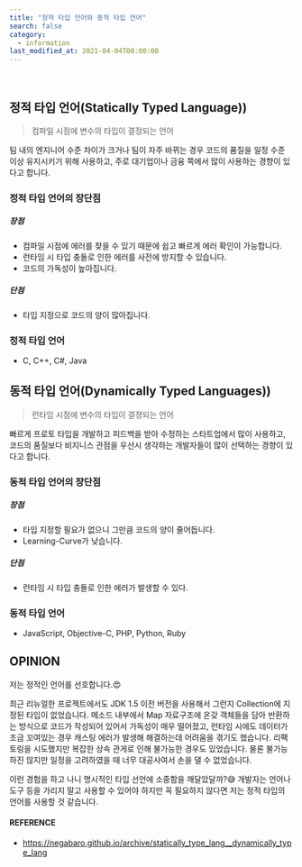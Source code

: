 ```yaml
---
title: "정적 타입 언어와 동적 타입 언어"
search: false
category:
  - information
last_modified_at: 2021-04-04T00:00:00
---
```


<br>

## 정적 타입 언어(Statically Typed Language))

> 컴파일 시점에 변수의 타입이 결정되는 언어

팀 내의 엔지니어 수준 차이가 크거나 팀이 자주 바뀌는 경우 코드의 품질을 일정 수준 이상 유지시키기 위해 사용하고, 
주로 대기업이나 금융 쪽에서 많이 사용하는 경향이 있다고 합니다.

### 정적 타입 언어의 장단점
##### 장점
- 컴파일 시점에 에러를 찾을 수 있기 때문에 쉽고 빠르게 에러 확인이 가능합니다.
- 런타임 시 타입 충돌로 인한 에러를 사전에 방지할 수 있습니다. 
- 코드의 가독성이 높아집니다.

##### 단점
- 타입 지정으로 코드의 양이 많아집니다.

### 정적 타입 언어
- C, C++, C#, Java

## 동적 타입 언어(Dynamically Typed Languages))

> 런타임 시점에 변수의 타입이 결졍되는 언어

빠르게 프로토 타입을 개발하고 피드백을 받아 수정하는 스타트업에서 많이 사용하고, 
코드의 품질보다 비지니스 관점을 우선시 생각하는 개발자들이 많이 선택하는 경향이 있다고 합니다.

### 동적 타입 언어의 장단점
##### 장점
- 타입 지정할 필요가 없으니 그만큼 코드의 양이 줄어듭니다.
- Learning-Curve가 낮습니다.

##### 단점
- 런타임 시 타입 충돌로 인한 에러가 발생할 수 있다. 

### 동적 타입 언어
- JavaScript, Objective-C, PHP, Python, Ruby

## OPINION
저는 정적인 언어를 선호합니다.😍 

최근 리뉴얼한 프로젝트에서도 JDK 1.5 이전 버전을 사용해서 그런지 Collection에 지정된 타입이 없었습니다. 
메소드 내부에서 Map 자료구조에 온갖 객체들을 담아 반환하는 방식으로 코드가 작성되어 있어서 가독성이 매우 떨어졌고, 
런타임 시에도 데이터가 조금 꼬여있는 경우 캐스팅 에러가 발생해 해결하는데 어려움을 겪기도 했습니다. 
리팩토링을 시도했지만 복잡한 상속 관게로 인해 불가능한 경우도 있었습니다. 
물론 불가능하진 않지만 일정을 고려하였을 때 너무 대공사여서 손을 댈 수 없었습니다. 

이런 경험을 하고 나니 명시적인 타입 선언에 소중함을 깨달았달까?😅 
개발자는 언어나 도구 등을 가리지 말고 사용할 수 있어야 하지만 꼭 필요하지 않다면 저는 정적 타입의 언어를 사용할 것 같습니다. 

#### REFERENCE
- <https://negabaro.github.io/archive/statically_type_lang__dynamically_type_lang>
